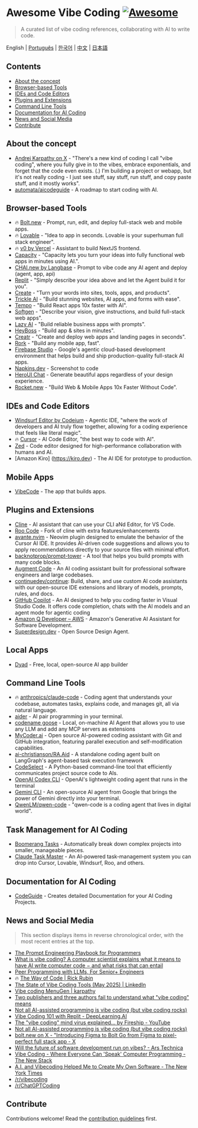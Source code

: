 # Awesome Vibe Coding [![Awesome](https://awesome.re/badge.svg)](https://awesome.re) <!-- omit in toc -->

> A curated list of vibe coding references, collaborating with AI to write code.

English | [Português](./README-PT.md) | [한국어](./README-KR.md) | [中文](./README-CN.md) | [日本語](./README-JP.md)

## Contents <!-- omit in toc -->

- [About the concept](#about-the-concept)
- [Browser-based Tools](#browser-based-tools)
- [IDEs and Code Editors](#ides-and-code-editors)
- [Plugins and Extensions](#plugins-and-extensions)
- [Command Line Tools](#command-line-tools)
- [Documentation for AI Coding](#documentation-for-ai-coding)
- [News and Social Media](#news-and-social-media)
- [Contribute](#contribute)

## About the concept

- [Andrej Karpathy on X](https://x.com/karpathy/status/1886192184808149383) - "There's a new kind of coding I call "vibe coding", where you fully give in to the vibes, embrace exponentials, and forget that the code even exists. (.) I'm building a project or webapp, but it's not really coding - I just see stuff, say stuff, run stuff, and copy paste stuff, and it mostly works".
- [automata/aicodeguide](https://github.com/automata/aicodeguide) - A roadmap to start coding with AI.

## Browser-based Tools

- 🔥 [Bolt.new](https://bolt.new/) - Prompt, run, edit, and deploy full-stack web and mobile apps.
- 🔥 [Lovable](https://lovable.dev/) - "Idea to app in seconds. Lovable is your superhuman full stack engineer".
- 🔥 [v0 by Vercel](https://v0.dev/chat) - Assistant to build NextJS frontend.
- [Capacity](https://capacity.so/) - "Capacity lets you turn your ideas into fully functional web apps in minutes using AI.".
- [CHAI.new by Langbase](https://chai.new) - Prompt to vibe code any AI agent and deploy (agent, app, api)
- [Replit](https://replit.com/) - "Simply describe your idea above and let the Agent build it for you".
- [Create](https://www.create.xyz/) - "Turn your words into sites, tools, apps, and products".
- [Trickle AI](https://www.trickle.so/) - "Build stunning websites, AI apps, and forms with ease".
- [Tempo](https://www.tempo.new/) - "Build React apps 10x faster with AI".
- [Softgen](https://softgen.ai/) - "Describe your vision, give instructions, and build full-stack web apps".
- [Lazy AI](https://getlazy.ai/) - "Build reliable business apps with prompts".
- [HeyBoss](https://www.heyboss.xyz/) - "Build app & sites in minutes".
- [Creatr](https://getcreatr.com/) - "Create and deploy web apps and landing pages in seconds".
- [Rork](https://rork.app/) - "Build any mobile app, fast".
- [Firebase Studio](https://studio.firebase.google.com/) - Google's agentic cloud-based development environment that helps build and ship production-quality full-stack AI apps.
- [Napkins.dev](https://www.napkins.dev/) - Screenshot to code
- [HeroUI Chat](https://heroui.chat/) - Generate beautiful apps regardless of your design experience.
- [Rocket.new](https://www.rocket.new/) - "Build Web & Mobile Apps 10x Faster Without Code".

## IDEs and Code Editors

- [Windsurf Editor by Codeium](https://codeium.com/windsurf) - Agentic IDE, "where the work of developers and AI truly flow together, allowing for a coding experience that feels like literal magic".
- 🔥 [Cursor](https://www.cursor.com/) - AI Code Editor, "the best way to code with AI".
- [Zed](https://zed.dev/) - Code editor designed for high-performance collaboration with humans and AI.
- [Amazon Kiro] (https://kiro.dev) - The AI IDE for prototype to production.

## Mobile Apps

- [VibeCode](https://www.vibecodeapp.com/) - The app that builds apps.

## Plugins and Extensions

- [Cline](https://cline.bot/) - AI assistant that can use your CLI aNd Editor, for VS Code.
- [Roo Code](https://github.com/RooVetGit/Roo-Code) - Fork of cline with extra features/enhancements
- [avante.nvim](https://github.com/yetone/avante.nvim) - Neovim plugin designed to emulate the behavior of the Cursor AI IDE. It provides AI-driven code suggestions and allows you to apply recommendations directly to your source files with minimal effort.
- [backnotprop/prompt-tower](https://github.com/backnotprop/prompt-tower) - A tool that helps you build prompts with many code blocks.
- [Augment Code](https://www.augmentcode.com/) - An AI coding assistant built for professional software engineers and large codebases.
- [continuedev/continue](https://github.com/continuedev/continue): Build, share, and use custom AI code assistants with our open-source IDE extensions and library of models, prompts, rules, and docs.
- [GitHub Copilot](https://github.com/features/copilot) - An AI designed to help you coding faster in Visual Studio Code. It offers code completion, chats with the AI models and an agent mode for agentic coding
- [Amazon Q Developer – AWS](https://aws.amazon.com/q/developer) - Amazon's Generative AI Assistant for Software Development.
- [Superdesign.dev](https://www.superdesign.dev/) - Open Source Design Agent.

## Local Apps
- [Dyad](https://www.dyad.sh/) - Free, local, open-source AI app builder

## Command Line Tools

- 🔥 [anthropics/claude-code](https://github.com/anthropics/claude-code) - Coding agent that understands your codebase, automates tasks, explains code, and manages git, all via natural language.
- [aider](https://aider.chat/) - AI pair programming in your terminal.
- [codename goose](https://block.github.io/goose/) - Local, on-machine AI Agent that allows you to use any LLM and add any MCP servers as extensions
- [MyCoder.ai](https://github.com/drivecore/mycoder) - Open source AI-powered coding assistant with Git and GitHub integration, featuring parallel execution and self-modification capabilities.
- [ai-christianson/RA.Aid](https://github.com/ai-christianson/RA.Aid) - A standalone coding agent built on LangGraph's agent-based task execution framework
- [CodeSelect](https://github.com/maynetee/codeselect) - A Python-based command-line tool that efficiently communicates project source code to AIs.
- [OpenAI Codex CLI](https://github.com/openai/codex) - OpenAI's lightweight coding agent that runs in the terminal
- [Gemini CLI](https://github.com/google-gemini/gemini-cli) - An open-source AI agent from Google that brings the power of Gemini directly into your terminal.
- [QwenLM/qwen-code](https://github.com/QwenLM/qwen-code) - "qwen-code is a coding agent that lives in digital world".

## Task Management for AI Coding

- [Boomerang Tasks](https://docs.roocode.com/features/boomerang-tasks) - Automatically break down complex projects into smaller, manageable pieces.
- [Claude Task Master](https://github.com/eyaltoledano/claude-task-master) - An AI-powered task-management system you can drop into Cursor, Lovable, Windsurf, Roo, and others.

## Documentation for AI Coding

- [CodeGuide](https://www.codeguide.dev/) - Creates detailed Documentation for your AI Coding Projects.

## News and Social Media

> This section displays items in reverse chronological order, with the most recent entries at the top.

- [The Prompt Engineering Playbook for Programmers](https://addyo.substack.com/p/the-prompt-engineering-playbook-for)
- [What is vibe coding? A computer scientist explains what it means to have AI write computer code − and what risks that can entail](https://theconversation.com/what-is-vibe-coding-a-computer-scientist-explains-what-it-means-to-have-ai-write-computer-code-and-what-risks-that-can-entail-257172)
- [Peer Programming with LLMs, For Senior+ Engineers](https://pmbanugo.me/blog/peer-programming-with-llms)
- 🔥 [The Way of Code | Rick Rubin](https://www.thewayofcode.com/)
- [The State of Vibe Coding Tools (May 2025) | LinkedIn](https://www.linkedin.com/pulse/state-vibe-coding-tools-may-2025-nufar-gaspar-x1znf/?trackingId=iJSsdxE4R9OECPT43FtBww%3D%3D)
- [Vibe coding MenuGen | karpathy](https://karpathy.bearblog.dev/vibe-coding-menugen/)
- [Two publishers and three authors fail to understand what "vibe coding" means](https://simonwillison.net/2025/May/1/not-vibe-coding/)
- [Not all AI-assisted programming is vibe coding (but vibe coding rocks)](https://simonwillison.net/2025/Mar/19/vibe-coding/)
- [Vibe Coding 101 with Replit - DeepLearning.AI](https://www.deeplearning.ai/short-courses/vibe-coding-101-with-replit/)
- [The "vibe coding" mind virus explained… by Fireship - YouTube](https://www.youtube.com/watch?v=Tw18-4U7mts)
- [Not all AI-assisted programming is vibe coding (but vibe coding rocks)](https://simonwillison.net/2025/Mar/19/vibe-coding/)
- [bolt.new on X - "Introducing Figma to Bolt Go from Figma to pixel-perfect full stack app - X](https://x.com/boltdotnew/status/1900197121829331158)
- [Will the future of software development run on vibes? - Ars Technica](https://arstechnica.com/ai/2025/03/is-vibe-coding-with-ai-gnarly-or-reckless-maybe-some-of-both/)
- [Vibe Coding - Where Everyone Can 'Speak' Computer Programming - The New Stack](https://thenewstack.io/vibe-coding-where-everyone-can-speak-computer-programming/)
- [A.I. and Vibecoding Helped Me to Create My Own Software - The New York Times](https://www.nytimes.com/2025/02/27/technology/personaltech/vibecoding-ai-software-programming.html)
- [/r/vibecoding](https://www.reddit.com/r/vibecoding/)
- [/r/ChatGPTCoding](https://www.reddit.com/r/ChatGPTCoding/)

## Contribute

Contributions welcome! Read the [contribution guidelines](CONTRIBUTING.md) first.
